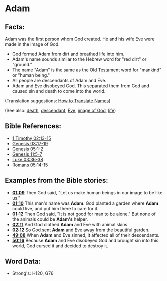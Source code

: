 # Adam #

## Facts: ##

Adam was the first person whom God created. He and his wife Eve were made in the image of God. 

* God formed Adam from dirt and breathed life into him.
* Adam's name sounds similar to the Hebrew word for "red dirt" or "ground."
* The name "Adam" is the same as the Old Testament word for "mankind" or "human being."
* All people are descendants of Adam and Eve.
* Adam and Eve disobeyed God. This separated them from God and caused sin and death to come into the world.

(Translation suggestions: [How to Translate Names](rc://en/ta/man/translate/translate-names))

(See also: [death](../other/death.md), [descendant](../other/descendant.md), [Eve](../names/eve.md), [image of God](../kt/imageofgod.md), [life](../kt/life.md))

## Bible References: ##

* [1 Timothy 02:13-15](rc://en/tn/help/1ti/02/13)
* [Genesis 03:17-19](rc://en/tn/help/gen/03/17)
* [Genesis 05:1-2](rc://en/tn/help/gen/05/01)
* [Genesis 11:5-7](rc://en/tn/help/gen/11/05)
* [Luke 03:36-38](rc://en/tn/help/luk/03/36)
* [Romans 05:14-15](rc://en/tn/help/rom/05/14)

## Examples from the Bible stories: ##

* __[01:09](rc://en/tn/help/obs/01/09)__ Then God said, "Let us make human beings in our image to be like us."
* __[01:10](rc://en/tn/help/obs/01/10)__ This man's name was __Adam__. God planted a garden where __Adam__  could live, and put him there to care for it.
* __[01:12](rc://en/tn/help/obs/01/12)__ Then God said, "It is not good for man to be alone." But none of the animals could be __Adam's__  helper.
* __[02:11](rc://en/tn/help/obs/02/11)__ And God clothed __Adam__  and Eve with animal skins.
* __[02:12](rc://en/tn/help/obs/02/12)__ So God sent __Adam__  and Eve away from the beautiful garden.
* __[49:08](rc://en/tn/help/obs/49/08)__ When __Adam__  and Eve sinned, it affected all of their descendants.
* __[50:16](rc://en/tn/help/obs/50/16)__ Because __Adam__  and Eve disobeyed God and brought sin into this world, God cursed it and decided to destroy it.

## Word Data: ##

* Strong's: H120, G76
